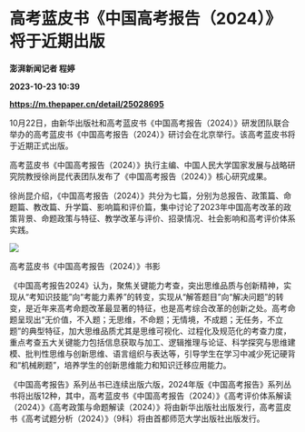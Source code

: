 # 高考蓝皮书《中国高考报告（2024）》将于近期出版
**澎湃新闻记者 程婷**

**2023-10-23 10:39**

**https://m.thepaper.cn/detail/25028695**

10月22日，由新华出版社和高考蓝皮书《中国高考报告（2024）》研发团队联合举办的高考蓝皮书《中国高考报告（2024）》研讨会在北京举行。该高考蓝皮书将于近期正式出版。

高考蓝皮书《中国高考报告（2024）》执行主编、中国人民大学国家发展与战略研究院教授徐尚昆代表团队发布了《中国高考报告（2024）》核心研究成果。

徐尚昆介绍，《中国高考报告（2024）》共分为七篇，分别为总报告、政策篇、命题篇、教改篇、升学篇、影响篇和评价篇，集中讨论了2023年中国高考改革的政策背景、命题政策与特征、教学改革与评价、招录情况、社会影响和高考评价体系实践。

![](https://imagecloud.thepaper.cn/thepaper/image/275/257/283.png)

高考蓝皮书《中国高考报告（2024）》书影

《中国高考报告2024》认为，聚焦关键能力考查，突出思维品质与创新精神，实现从“考知识技能”向“考能力素养”的转变，实现从“解答题目”向“解决问题”的转变，是近年来高考命题改革最显著的特征，也是高考综合改革的创新之处。高考命题呈现出“无价值，不入题；无思维，不命题；无情境，不成题；无任务，不立题”的典型特征，加大思维品质尤其是思维可视化、过程化及规范化的考查力度，重点考查五大关键能力包括信息获取与加工、逻辑推理与论证、科学探究与思维建模、批判性思维与创新思维、语言组织与表达等，引导学生在学习中减少死记硬背和“机械刷题”，培养学生的创新思维能力和知识迁移应用能力。

《中国高考报告》系列丛书已连续出版六版，2024年版《中国高考报告》系列丛书将出版12种，其中，高考蓝皮书《中国高考报告（2024）》《高考评价体系解读（2024）》《高考政策与命题解读（2024）》将由新华出版社出版发行，高考蓝皮书《高考试题分析（2024）》（9科）将由首都师范大学出版社出版发行。